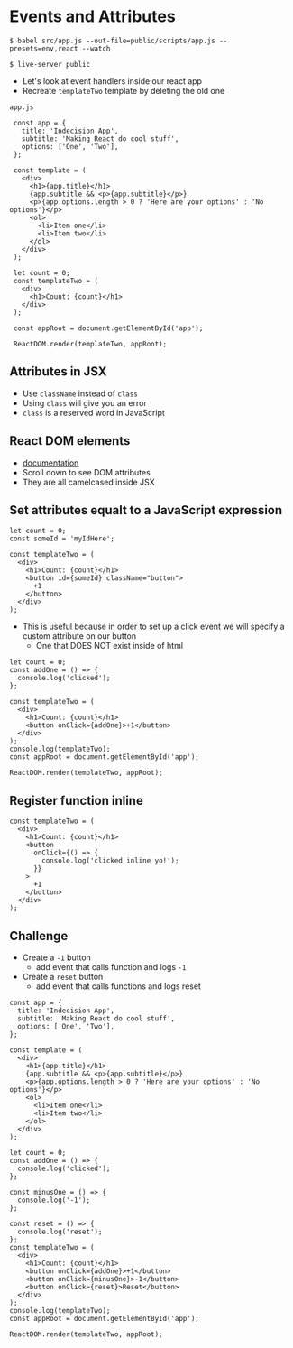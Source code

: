 # Events and Attributes
`$ babel src/app.js --out-file=public/scripts/app.js --presets=env,react --watch`

`$ live-server public`

* Let's look at event handlers inside our react app
* Recreate `templateTwo` template by deleting the old one

 `app.js`

```
 const app = {
   title: 'Indecision App',
   subtitle: 'Making React do cool stuff',
   options: ['One', 'Two'],
 };

 const template = (
   <div>
     <h1>{app.title}</h1>
     {app.subtitle && <p>{app.subtitle}</p>}
     <p>{app.options.length > 0 ? 'Here are your options' : 'No options'}</p>
     <ol>
       <li>Item one</li>
       <li>Item two</li>
     </ol>
   </div>
 );

 let count = 0;
 const templateTwo = (
   <div>
     <h1>Count: {count}</h1>
   </div>
 );

 const appRoot = document.getElementById('app');

 ReactDOM.render(templateTwo, appRoot);
```

## Attributes in JSX
* Use `className` instead of `class`
* Using `class` will give you an error
* `class` is a reserved word in JavaScript

## React DOM elements
* [documentation](https://reactjs.org/docs/dom-elements.html)
* Scroll down to see DOM attributes
* They are all camelcased inside JSX

## Set attributes equalt to a JavaScript expression
```
let count = 0;
const someId = 'myIdHere';

const templateTwo = (
  <div>
    <h1>Count: {count}</h1>
    <button id={someId} className="button">
      +1
    </button>
  </div>
);
```

* This is useful because in order to set up a click event we will specify a custom attribute on our button
    - One that DOES NOT exist inside of html

```
let count = 0;
const addOne = () => {
  console.log('clicked');
};

const templateTwo = (
  <div>
    <h1>Count: {count}</h1>
    <button onClick={addOne}>+1</button>
  </div>
);
console.log(templateTwo);
const appRoot = document.getElementById('app');

ReactDOM.render(templateTwo, appRoot);
```

## Register function inline
```
const templateTwo = (
  <div>
    <h1>Count: {count}</h1>
    <button
      onClick={() => {
        console.log('clicked inline yo!');
      }}
    >
      +1
    </button>
  </div>
);
```

## Challenge
* Create a `-1` button
    - add event that calls function and logs `-1`
* Create a `reset` button
    - add event that calls functions and logs reset 

```
const app = {
  title: 'Indecision App',
  subtitle: 'Making React do cool stuff',
  options: ['One', 'Two'],
};

const template = (
  <div>
    <h1>{app.title}</h1>
    {app.subtitle && <p>{app.subtitle}</p>}
    <p>{app.options.length > 0 ? 'Here are your options' : 'No options'}</p>
    <ol>
      <li>Item one</li>
      <li>Item two</li>
    </ol>
  </div>
);

let count = 0;
const addOne = () => {
  console.log('clicked');
};

const minusOne = () => {
  console.log('-1');
};

const reset = () => {
  console.log('reset');
};
const templateTwo = (
  <div>
    <h1>Count: {count}</h1>
    <button onClick={addOne}>+1</button>
    <button onClick={minusOne}>-1</button>
    <button onClick={reset}>Reset</button>
  </div>
);
console.log(templateTwo);
const appRoot = document.getElementById('app');

ReactDOM.render(templateTwo, appRoot);
```


